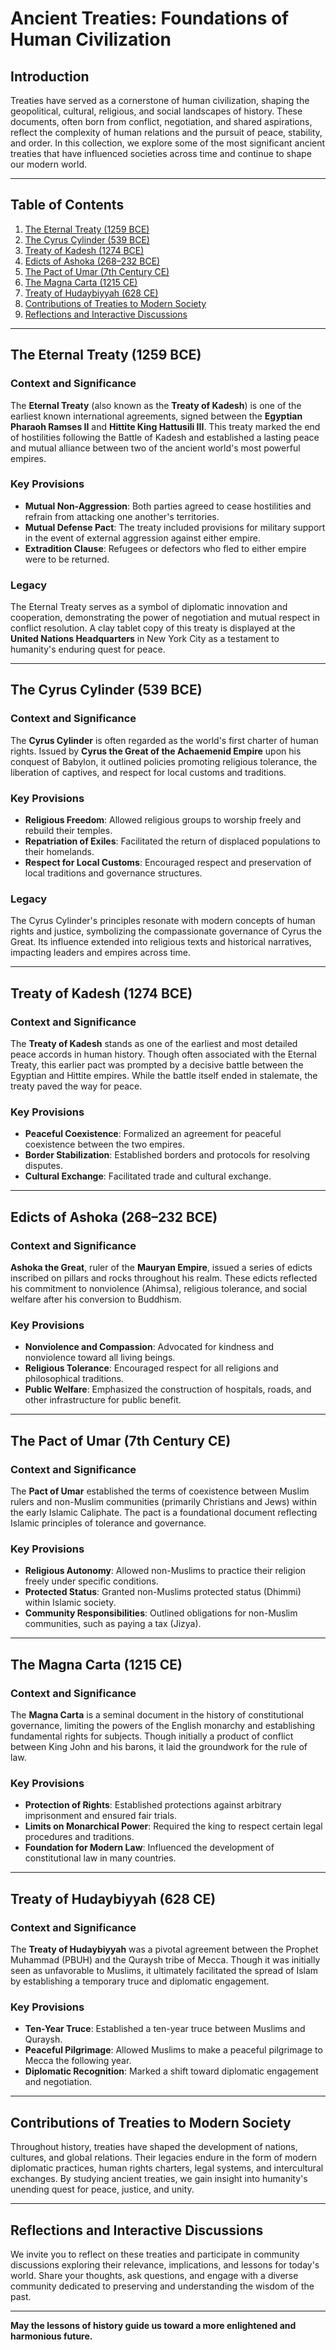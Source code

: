 # Ancient Treaties: Foundations of Human Civilization

## Introduction

Treaties have served as a cornerstone of human civilization, shaping the geopolitical, cultural, religious, and social landscapes of history. These documents, often born from conflict, negotiation, and shared aspirations, reflect the complexity of human relations and the pursuit of peace, stability, and order. In this collection, we explore some of the most significant ancient treaties that have influenced societies across time and continue to shape our modern world.

---

## Table of Contents

1. [The Eternal Treaty (1259 BCE)](#the-eternal-treaty-1259-bce)
2. [The Cyrus Cylinder (539 BCE)](#the-cyrus-cylinder-539-bce)
3. [Treaty of Kadesh (1274 BCE)](#treaty-of-kadesh-1274-bce)
4. [Edicts of Ashoka (268–232 BCE)](#edicts-of-ashoka-268-232-bce)
5. [The Pact of Umar (7th Century CE)](#the-pact-of-umar-7th-century-ce)
6. [The Magna Carta (1215 CE)](#the-magna-carta-1215-ce)
7. [Treaty of Hudaybiyyah (628 CE)](#treaty-of-hudaybiyyah-628-ce)
8. [Contributions of Treaties to Modern Society](#contributions-of-treaties-to-modern-society)
9. [Reflections and Interactive Discussions](#reflections-and-interactive-discussions)

---

## The Eternal Treaty (1259 BCE)

### Context and Significance
The **Eternal Treaty** (also known as the **Treaty of Kadesh**) is one of the earliest known international agreements, signed between the **Egyptian Pharaoh Ramses II** and **Hittite King Hattusili III**. This treaty marked the end of hostilities following the Battle of Kadesh and established a lasting peace and mutual alliance between two of the ancient world's most powerful empires.

### Key Provisions
- **Mutual Non-Aggression**: Both parties agreed to cease hostilities and refrain from attacking one another's territories.
- **Mutual Defense Pact**: The treaty included provisions for military support in the event of external aggression against either empire.
- **Extradition Clause**: Refugees or defectors who fled to either empire were to be returned.

### Legacy
The Eternal Treaty serves as a symbol of diplomatic innovation and cooperation, demonstrating the power of negotiation and mutual respect in conflict resolution. A clay tablet copy of this treaty is displayed at the **United Nations Headquarters** in New York City as a testament to humanity's enduring quest for peace.

---

## The Cyrus Cylinder (539 BCE)

### Context and Significance
The **Cyrus Cylinder** is often regarded as the world's first charter of human rights. Issued by **Cyrus the Great of the Achaemenid Empire** upon his conquest of Babylon, it outlined policies promoting religious tolerance, the liberation of captives, and respect for local customs and traditions.

### Key Provisions
- **Religious Freedom**: Allowed religious groups to worship freely and rebuild their temples.
- **Repatriation of Exiles**: Facilitated the return of displaced populations to their homelands.
- **Respect for Local Customs**: Encouraged respect and preservation of local traditions and governance structures.

### Legacy
The Cyrus Cylinder's principles resonate with modern concepts of human rights and justice, symbolizing the compassionate governance of Cyrus the Great. Its influence extended into religious texts and historical narratives, impacting leaders and empires across time.

---

## Treaty of Kadesh (1274 BCE)

### Context and Significance
The **Treaty of Kadesh** stands as one of the earliest and most detailed peace accords in human history. Though often associated with the Eternal Treaty, this earlier pact was prompted by a decisive battle between the Egyptian and Hittite empires. While the battle itself ended in stalemate, the treaty paved the way for peace.

### Key Provisions
- **Peaceful Coexistence**: Formalized an agreement for peaceful coexistence between the two empires.
- **Border Stabilization**: Established borders and protocols for resolving disputes.
- **Cultural Exchange**: Facilitated trade and cultural exchange.

---

## Edicts of Ashoka (268–232 BCE)

### Context and Significance
**Ashoka the Great**, ruler of the **Mauryan Empire**, issued a series of edicts inscribed on pillars and rocks throughout his realm. These edicts reflected his commitment to nonviolence (Ahimsa), religious tolerance, and social welfare after his conversion to Buddhism.

### Key Provisions
- **Nonviolence and Compassion**: Advocated for kindness and nonviolence toward all living beings.
- **Religious Tolerance**: Encouraged respect for all religions and philosophical traditions.
- **Public Welfare**: Emphasized the construction of hospitals, roads, and other infrastructure for public benefit.

---

## The Pact of Umar (7th Century CE)

### Context and Significance
The **Pact of Umar** established the terms of coexistence between Muslim rulers and non-Muslim communities (primarily Christians and Jews) within the early Islamic Caliphate. The pact is a foundational document reflecting Islamic principles of tolerance and governance.

### Key Provisions
- **Religious Autonomy**: Allowed non-Muslims to practice their religion freely under specific conditions.
- **Protected Status**: Granted non-Muslims protected status (Dhimmi) within Islamic society.
- **Community Responsibilities**: Outlined obligations for non-Muslim communities, such as paying a tax (Jizya).

---

## The Magna Carta (1215 CE)

### Context and Significance
The **Magna Carta** is a seminal document in the history of constitutional governance, limiting the powers of the English monarchy and establishing fundamental rights for subjects. Though initially a product of conflict between King John and his barons, it laid the groundwork for the rule of law.

### Key Provisions
- **Protection of Rights**: Established protections against arbitrary imprisonment and ensured fair trials.
- **Limits on Monarchical Power**: Required the king to respect certain legal procedures and traditions.
- **Foundation for Modern Law**: Influenced the development of constitutional law in many countries.

---

## Treaty of Hudaybiyyah (628 CE)

### Context and Significance
The **Treaty of Hudaybiyyah** was a pivotal agreement between the Prophet Muhammad (PBUH) and the Quraysh tribe of Mecca. Though it was initially seen as unfavorable to Muslims, it ultimately facilitated the spread of Islam by establishing a temporary truce and diplomatic engagement.

### Key Provisions
- **Ten-Year Truce**: Established a ten-year truce between Muslims and Quraysh.
- **Peaceful Pilgrimage**: Allowed Muslims to make a peaceful pilgrimage to Mecca the following year.
- **Diplomatic Recognition**: Marked a shift toward diplomatic engagement and negotiation.

---

## Contributions of Treaties to Modern Society

Throughout history, treaties have shaped the development of nations, cultures, and global relations. Their legacies endure in the form of modern diplomatic practices, human rights charters, legal systems, and intercultural exchanges. By studying ancient treaties, we gain insight into humanity's unending quest for peace, justice, and unity.

---

## Reflections and Interactive Discussions

We invite you to reflect on these treaties and participate in community discussions exploring their relevance, implications, and lessons for today's world. Share your thoughts, ask questions, and engage with a diverse community dedicated to preserving and understanding the wisdom of the past.

---

**May the lessons of history guide us toward a more enlightened and harmonious future.**
